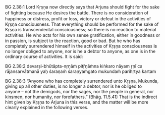 BG 2.38:1	Lord Kṛṣṇa now directly says that Arjuna should ﬁght for the sake of ﬁghting because He desires the battle. There is no consideration of happiness or distress, proﬁt or loss, victory or defeat in the activities of Kṛṣṇa consciousness. That everything should be performed for the sake of Kṛṣṇa is transcendental consciousness; so there is no reaction to material activities. He who acts for his own sense gratiﬁcation, either in goodness or in passion, is subject to the reaction, good or bad. But he who has completely surrendered himself in the activities of Kṛṣṇa consciousness is no longer obliged to anyone, nor is he a debtor to anyone, as one is in the ordinary course of activities. It is said:

BG 2.38:2	devarṣi-bhūtāpta-nṛṇāṁ pitṝṇāṁna kiṅkaro nāyam ṛṇī ca rājansarvātmanā yaḥ śaraṇaṁ śaraṇyaṁgato mukundaṁ parihṛtya kartam

BG 2.38:3	“Anyone who has completely surrendered unto Kṛṣṇa, Mukunda, giving up all other duties, is no longer a debtor, nor is he obliged to anyone – not the demigods, nor the sages, nor the people in general, nor kinsmen, nor humanity, nor forefathers.” (Bhāg. 11.5.41) That is the indirect hint given by Kṛṣṇa to Arjuna in this verse, and the matter will be more clearly explained in the following verses.